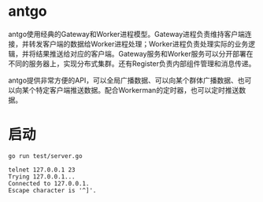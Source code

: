 antgo
=================

antgo使用经典的Gateway和Worker进程模型。Gateway进程负责维持客户端连接，并转发客户端的数据给Worker进程处理；Worker进程负责处理实际的业务逻辑，并将结果推送给对应的客户端。Gateway服务和Worker服务可以分开部署在不同的服务器上，实现分布式集群。还有Register负责内部组件管理和消息传递。

antgo提供非常方便的API，可以全局广播数据、可以向某个群体广播数据、也可以向某个特定客户端推送数据。配合Workerman的定时器，也可以定时推送数据。

启动
=======

```go run test/server.go```

```shell
telnet 127.0.0.1 23
Trying 127.0.0.1...
Connected to 127.0.0.1.
Escape character is '^]'.
```